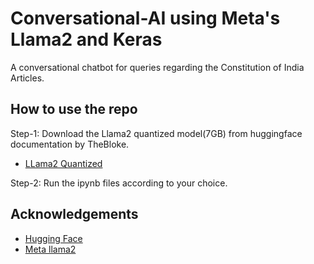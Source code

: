 
# Conversational-AI using Meta's Llama2 and Keras

A conversational chatbot for queries regarding the Constitution of India Articles.


## How to use the repo

Step-1: Download the Llama2 quantized model(7GB) from huggingface documentation by TheBloke.
- [LLama2 Quantized](https://huggingface.co/TheBloke/Llama-2-7B-Chat-GGML/blob/main/llama-2-7b-chat.ggmlv3.q8_0.bin)

Step-2: Run the ipynb files according to your choice.




## Acknowledgements

 - [Hugging Face](https://huggingface.co/models)
 - [Meta llama2](https://ai.meta.com/llama/get-started/)
 
